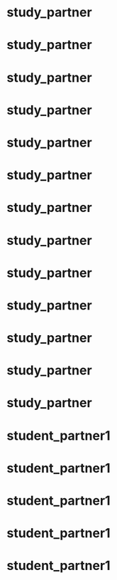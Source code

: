 # study_partner
# study_partner
# study_partner
# study_partner
# study_partner
# study_partner
# study_partner
# study_partner
# study_partner
# study_partner
# study_partner
# study_partner
# study_partner
# student_partner1
# student_partner1
# student_partner1
# student_partner1
# student_partner1
